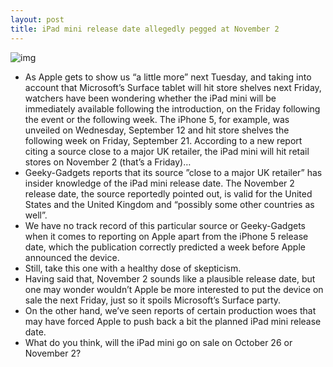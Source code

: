 ```yaml
---
layout: post
title: iPad mini release date allegedly pegged at November 2
---
```

![img](http://media.idownloadblog.com/wp-content/uploads/2012/10/iPad-mini-Martin-Hajek-001.jpg)
* As Apple gets to show us “a little more” next Tuesday, and taking into account that Microsoft’s Surface tablet will hit store shelves next Friday, watchers have been wondering whether the iPad mini will be immediately available following the introduction, on the Friday following the event or the following week. The iPhone 5, for example, was unveiled on Wednesday, September 12 and hit store shelves the following week on Friday, September 21. According to a new report citing a source close to a major UK retailer, the iPad mini will hit retail stores on November 2 (that’s a Friday)…
* Geeky-Gadgets reports that its source ”close to a major UK retailer” has insider knowledge of the iPad mini release date. The November 2 release date, the source reportedly pointed out, is valid for the United States and the United Kingdom and “possibly some other countries as well”.
* We have no track record of this particular source or Geeky-Gadgets when it comes to reporting on Apple apart from the iPhone 5 release date, which the publication correctly predicted a week before Apple announced the device.
* Still, take this one with a healthy dose of skepticism.
* Having said that, November 2 sounds like a plausible release date, but one may wonder wouldn’t Apple be more interested to put the device on sale the next Friday, just so it spoils Microsoft’s Surface party.
* On the other hand, we’ve seen reports of certain production woes that may have forced Apple to push back a bit the planned iPad mini release date.
* What do you think, will the iPad mini go on sale on October 26 or November 2?


